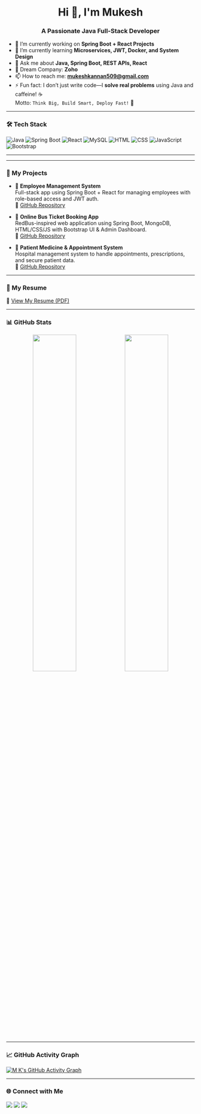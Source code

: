 <h1 align="center">Hi 👋, I'm Mukesh</h1>
<h3 align="center">A Passionate Java Full-Stack Developer</h3>

- 🔭 I’m currently working on **Spring Boot + React Projects**
- 🌱 I’m currently learning **Microservices, JWT, Docker, and System Design**
- 💬 Ask me about **Java, Spring Boot, REST APIs, React**
- 🏢 Dream Company: **Zoho**
- 📫 How to reach me: **mukeshkannan509@gmail.com**
- ⚡ Fun fact: I don’t just write code—I **solve real problems** using Java and caffeine! ☕  
  Motto: `Think Big, Build Smart, Deploy Fast!` 🚀

---

### 🛠️ Tech Stack

![Java](https://img.shields.io/badge/Java-007396?style=for-the-badge&logo=java&logoColor=white)
![Spring Boot](https://img.shields.io/badge/Spring_Boot-6DB33F?style=for-the-badge&logo=spring-boot&logoColor=white)
![React](https://img.shields.io/badge/React-20232A?style=for-the-badge&logo=react&logoColor=61DAFB)
![MySQL](https://img.shields.io/badge/MySQL-005C84?style=for-the-badge&logo=mysql&logoColor=white)
![HTML](https://img.shields.io/badge/HTML-E34F26?style=for-the-badge&logo=html5&logoColor=white)
![CSS](https://img.shields.io/badge/CSS-1572B6?style=for-the-badge&logo=css3&logoColor=white)
![JavaScript](https://img.shields.io/badge/JavaScript-F7DF1E?style=for-the-badge&logo=javascript&logoColor=black)
![Bootstrap](https://img.shields.io/badge/Bootstrap-563D7C?style=for-the-badge&logo=bootstrap&logoColor=white)

---
---

### 🧠 My Projects

- 🚀 **Employee Management System**  
  Full-stack app using Spring Boot + React for managing employees with role-based access and JWT auth.  
  🔗 [GitHub Repository](https://github.com/mukeshm2002/Guvi_Projects/tree/main/employeemanagement)

- 🚌 **Online Bus Ticket Booking App**  
  RedBus-inspired web application using Spring Boot, MongoDB, HTML/CSS/JS with Bootstrap UI & Admin Dashboard.  
  🔗 [GitHub Repository](https://github.com/mukeshm2002/Guvi_Projects/tree/main/bus-booking)

- 💊 **Patient Medicine & Appointment System**  
  Hospital management system to handle appointments, prescriptions, and secure patient data.  
  🔗 [GitHub Repository](https://github.com/mukeshm2002/Guvi_Projects/tree/main/patientapp)

---

### 📄 My Resume  
📌 [View My Resume (PDF)](https://drive.google.com/file/d/1-KgTSXGdpiblOMS2SQpHEhyqUzqsYQav/view?usp=drivesdk)

---

### 📊 GitHub Stats

<p align="center">
  <img src="https://github-readme-stats.vercel.app/api?username=mukeshm2002&show_icons=true&theme=radical" width="48%" />
  <img src="https://github-readme-streak-stats.herokuapp.com/?user=mukeshm2002&theme=radical" width="48%" />
</p>

---

### 📈 GitHub Activity Graph

[![M K's GitHub Activity Graph](https://github-readme-activity-graph.vercel.app/graph?username=mukeshm2002&theme=react-dark&hide_border=true)](https://github.com/YOUR_GITHUB_USERNAME)

---

### 🌐 Connect with Me

<p align="left">
<a href="https://www.linkedin.com/in/mr-mukesh-murugavel-86bb14285/" target="blank"><img align="center" src="https://img.shields.io/badge/LinkedIn-blue?style=for-the-badge&logo=linkedin&logoColor=white" /></a>
<a href="mailto:mukeshkannan509@gmail.com"><img align="center" src="https://img.shields.io/badge/Gmail-D14836?style=for-the-badge&logo=gmail&logoColor=white" /></a>
<a href="https://mukeshm2002.github.io/My_Portfolio/"target="blank"><img align="center" src="https://img.shields.io/badge/Portfolio-000?style=for-the-badge&logo=firefox&logoColor=white" /></a>
</p>
